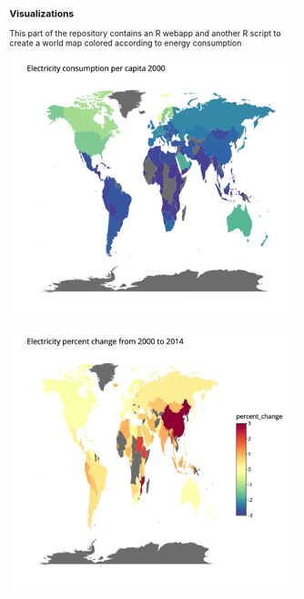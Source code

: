 ### Visualizations 

This part of the repository contains an R webapp and another R script to create a world map colored according to 
energy consumption 


![](./elec_00.png)


![](./perc_change.png)
